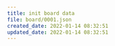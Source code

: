```yaml
---
title: init board data
file: board/0001.json
created_date: 2022-01-14 08:32:51
updated_date: 2022-01-14 08:32:51
---
```



